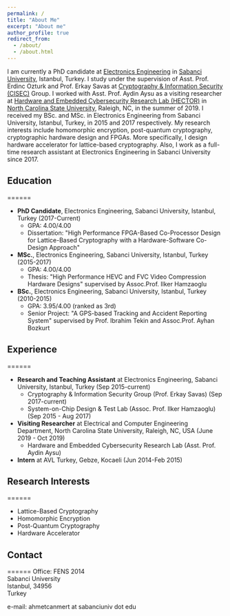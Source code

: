 ```yaml
---
permalink: /
title: "About Me"
excerpt: "About me"
author_profile: true
redirect_from:
  - /about/
  - /about.html
---
```


I am currently a PhD candidate at [Electronics Engineering](https://ee.sabanciuniv.edu/en) in [Sabanci University](https://www.sabanciuniv.edu/en), Istanbul, Turkey. I study under the supervision of Asst. Prof. Erdinc Ozturk and Prof. Erkay Savas at [Cryptography & Information Security (CISEC)](https://cisec.sabanciuniv.edu/) Group. I worked with Asst. Prof. Aydin Aysu as a visiting researcher at [Hardware and Embedded Cybersecurity Research Lab (HECTOR)](https://research.ece.ncsu.edu/aaysu/) in [North Carolina State University](https://www.ncsu.edu/), Raleigh, NC, in the summer of 2019. I received my BSc. and MSc. in Electronics Engineering from Sabanci University, Istanbul, Turkey, in 2015 and 2017 respectively. My research interests include homomorphic encryption, post-quantum cryptography, cryptographic hardware design and FPGAs. More specifically, I design hardware accelerator for lattice-based cryptography. Also, I work as a full-time research assistant at Electronics Engineering in Sabanci University since 2017.


## Education
======
* <b>PhD Candidate</b>, Electronics Engineering, Sabanci University, Istanbul, Turkey (2017-Current)
  * GPA: 4.00/4.00
  * Dissertation: "<it>High Performance FPGA-Based Co-Processor Design for Lattice-Based Cryptography with a Hardware-Software Co-Design Approach</it>"
* <b>MSc.</b>, Electronics Engineering, Sabanci University, Istanbul, Turkey (2015-2017)
  * GPA: 4.00/4.00
  * Thesis: "<it>High Performance HEVC and FVC Video Compression Hardware Designs</it>" supervised by Assoc.Prof. Ilker Hamzaoglu
* <b>BSc.</b>, Electronics Engineering, Sabanci University, Istanbul, Turkey (2010-2015)
  * GPA: 3.95/4.00 (ranked as 3rd)
  * Senior Project: "<it>A GPS-based Tracking and Accident Reporting System</it>" supervised by Prof. Ibrahim Tekin and Assoc.Prof. Ayhan Bozkurt


## Experience
======
* <b>Research and Teaching Assistant</b> at Electronics Engineering, Sabanci University, Istanbul, Turkey (Sep 2015-current)
  * Cryptography & Information Security Group (Prof. Erkay Savas) (Sep 2017-current)
  * System-on-Chip Design & Test Lab (Assoc. Prof. Ilker Hamzaoglu) (Sep 2015 - Aug 2017)
* <b>Visiting Researcher</b> at Electrical and Computer Engineering Department, North Carolina State University, Raleigh, NC, USA (June 2019 - Oct 2019)
  * Hardware and Embedded Cybersecurity Research Lab (Asst. Prof. Aydin Aysu)
* <b>Intern</b> at AVL Turkey, Gebze, Kocaeli (Jun 2014-Feb 2015)
  
## Research Interests
======
* Lattice-Based Cryptography
* Homomorphic Encryption
* Post-Quantum Cryptography
* Hardware Accelerator


## Contact
======
Office: FENS 2014  
Sabanci University  
Istanbul, 34956  
Turkey  
  
e-mail: ahmetcanmert at sabanciuniv dot edu
